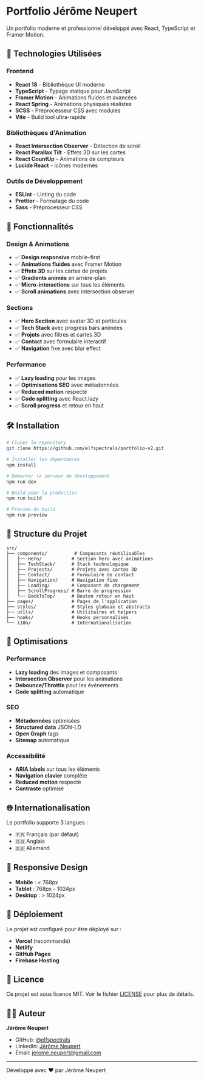 # Portfolio Jérôme Neupert

Un portfolio moderne et professionnel développé avec React, TypeScript et Framer Motion.

## 🚀 Technologies Utilisées

### Frontend
- **React 18** - Bibliothèque UI moderne
- **TypeScript** - Typage statique pour JavaScript
- **Framer Motion** - Animations fluides et avancées
- **React Spring** - Animations physiques réalistes
- **SCSS** - Préprocesseur CSS avec modules
- **Vite** - Build tool ultra-rapide

### Bibliothèques d'Animation
- **React Intersection Observer** - Détection de scroll
- **React Parallax Tilt** - Effets 3D sur les cartes
- **React CountUp** - Animations de compteurs
- **Lucide React** - Icônes modernes

### Outils de Développement
- **ESLint** - Linting du code
- **Prettier** - Formatage du code
- **Sass** - Préprocesseur CSS

## 🎨 Fonctionnalités

### Design & Animations
- ✅ **Design responsive** mobile-first
- ✅ **Animations fluides** avec Framer Motion
- ✅ **Effets 3D** sur les cartes de projets
- ✅ **Gradients animés** en arrière-plan
- ✅ **Micro-interactions** sur tous les éléments
- ✅ **Scroll animations** avec intersection observer

### Sections
- ✅ **Hero Section** avec avatar 3D et particules
- ✅ **Tech Stack** avec progress bars animées
- ✅ **Projets** avec filtres et cartes 3D
- ✅ **Contact** avec formulaire interactif
- ✅ **Navigation** fixe avec blur effect

### Performance
- ✅ **Lazy loading** pour les images
- ✅ **Optimisations SEO** avec métadonnées
- ✅ **Reduced motion** respecté
- ✅ **Code splitting** avec React.lazy
- ✅ **Scroll progress** et retour en haut

## 🛠️ Installation

```bash
# Cloner le repository
git clone https://github.com/elfspectrals/portfolio-v2.git

# Installer les dépendances
npm install

# Démarrer le serveur de développement
npm run dev

# Build pour la production
npm run build

# Preview du build
npm run preview
```

## 📁 Structure du Projet

```
src/
├── components/          # Composants réutilisables
│   ├── Hero/           # Section hero avec animations
│   ├── TechStack/      # Stack technologique
│   ├── Projects/       # Projets avec cartes 3D
│   ├── Contact/        # Formulaire de contact
│   ├── Navigation/     # Navigation fixe
│   ├── Loading/        # Composant de chargement
│   ├── ScrollProgress/ # Barre de progression
│   └── BackToTop/      # Bouton retour en haut
├── pages/              # Pages de l'application
├── styles/             # Styles globaux et abstracts
├── utils/              # Utilitaires et helpers
├── hooks/              # Hooks personnalisés
└── i18n/               # Internationalisation
```

## 🎯 Optimisations

### Performance
- **Lazy loading** des images et composants
- **Intersection Observer** pour les animations
- **Debounce/Throttle** pour les événements
- **Code splitting** automatique

### SEO
- **Métadonnées** optimisées
- **Structured data** JSON-LD
- **Open Graph** tags
- **Sitemap** automatique

### Accessibilité
- **ARIA labels** sur tous les éléments
- **Navigation clavier** complète
- **Reduced motion** respecté
- **Contraste** optimisé

## 🌐 Internationalisation

Le portfolio supporte 3 langues :
- 🇫🇷 Français (par défaut)
- 🇬🇧 Anglais
- 🇩🇪 Allemand

## 📱 Responsive Design

- **Mobile** : < 768px
- **Tablet** : 768px - 1024px
- **Desktop** : > 1024px

## 🚀 Déploiement

Le projet est configuré pour être déployé sur :
- **Vercel** (recommandé)
- **Netlify**
- **GitHub Pages**
- **Firebase Hosting**

## 📄 Licence

Ce projet est sous licence MIT. Voir le fichier [LICENSE](LICENSE) pour plus de détails.

## 👨‍💻 Auteur

**Jérôme Neupert**
- GitHub: [@elfspectrals](https://github.com/elfspectrals)
- LinkedIn: [Jérôme Neupert](https://www.linkedin.com/in/jerome-neupert/)
- Email: jerome.neupert@gmail.com

---

Développé avec ❤️ par Jérôme Neupert